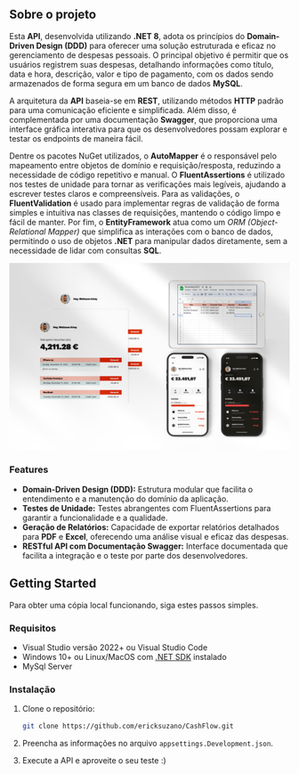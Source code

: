 ## Sobre o projeto

Esta **API**, desenvolvida utilizando **.NET 8**, adota os princípios do **Domain-Driven Design (DDD)** para oferecer uma solução estruturada e eficaz no gerenciamento de despesas pessoais. O principal objetivo é permitir que os usuários registrem suas despesas, detalhando informações como título, data e hora, descrição, valor e tipo de pagamento, com os dados sendo armazenados de forma segura em um banco de dados **MySQL**.

A arquitetura da **API** baseia-se em **REST**, utilizando métodos **HTTP** padrão para uma comunicação eficiente e simplificada. Além disso, é complementada por uma documentação **Swagger**, que proporciona uma interface gráfica interativa para que os desenvolvedores possam explorar e testar os endpoints de maneira fácil.

Dentre os pacotes NuGet utilizados, o **AutoMapper** é o responsável pelo mapeamento entre objetos de domínio e requisição/resposta, reduzindo a necessidade de código repetitivo e manual. O **FluentAssertions** é utilizado nos testes de unidade para tornar as verificações mais legíveis, ajudando a escrever testes claros e compreensíveis. Para as validações, o **FluentValidation** é usado para implementar regras de validação de forma simples e intuitiva nas classes de requisições, mantendo o código limpo e fácil de manter. Por fim, o **EntityFramework** atua como um *ORM (Object-Relational Mapper)* que simplifica as interações com o banco de dados, permitindo o uso de objetos **.NET** para manipular dados diretamente, sem a necessidade de lidar com consultas **SQL**.

![Imagem](heroimage.png)

### Features
- **Domain-Driven Design (DDD):** Estrutura modular que facilita o entendimento e a manutenção do domínio da aplicação.
- **Testes de Unidade:** Testes abrangentes com FluentAssertions para garantir a funcionalidade e a qualidade.
- **Geração de Relatórios:** Capacidade de exportar relatórios detalhados para **PDF** e **Excel**, oferecendo uma análise visual e eficaz das despesas.
- **RESTful API com Documentação Swagger:** Interface documentada que facilita a integração e o teste por parte dos desenvolvedores.


## Getting Started
Para obter uma cópia local funcionando, siga estes passos simples.

### Requisitos
* Visual Studio versão 2022+ ou Visual Studio Code
* Windows 10+ ou Linux/MacOS com [.NET SDK](https://dotnet.microsoft.com/en-us/download/dotnet/8.0) instalado
* MySql Server

### Instalação
1. Clone o repositório: 
    ```sh
    git clone https://github.com/ericksuzano/CashFlow.git
    ```

2. Preencha as informações no arquivo `appsettings.Development.json`.
3. Execute a API e aproveite o seu teste :)
